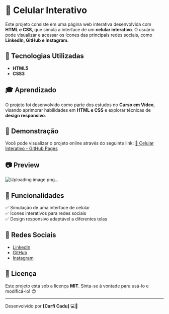 # 📱 Celular Interativo

Este projeto consiste em uma página web interativa desenvolvida com **HTML e CSS**, que simula a interface de um **celular interativo**. O usuário pode visualizar e acessar os ícones das principais redes sociais, como **LinkedIn, GitHub e Instagram**.

## 🚀 Tecnologias Utilizadas
- **HTML5**
- **CSS3**

## 🎓 Aprendizado
O projeto foi desenvolvido como parte dos estudos no **Curso em Vídeo**, visando aprimorar habilidades em **HTML e CSS** e explorar técnicas de **design responsivo**.

## 🔗 Demonstração
Você pode visualizar o projeto online através do seguinte link:
[🔗 Celular Interativo - GitHub Pages]()

## 📷 Preview
![Uploading image.png…]()

## 📌 Funcionalidades
✅ Simulação de uma interface de celular <br>
✅ Ícones interativos para redes sociais <br>
✅ Design responsivo adaptável a diferentes telas <br>

## 🔗 Redes Sociais
- [LinkedIn](https://www.linkedin.com/in/carlos-eduardo-carfi-1994032ab/)
- [GitHub](https://github.com/CaduCarfi)
- [Instagram](https://www.instagram.com/carficadu/)


## 📄 Licença
Este projeto está sob a licença **MIT**. Sinta-se à vontade para usá-lo e modificá-lo! 😊

---
Desenvolvido por **[Carfi Cadu]** 💻🚀

